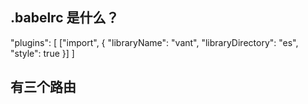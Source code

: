 
## .babelrc 是什么？
"plugins": [
    ["import", {
      "libraryName": "vant",
      "libraryDirectory": "es",
      "style": true
    }]
  ]

## 有三个路由
